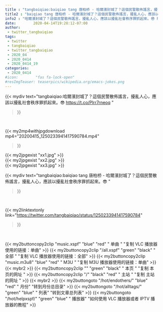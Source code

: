 ```yaml
---
title : "tangbaiqiao:baiqiao tang 唐柏桥 - 哈爾濱封城了？這個民警散佈謠言，擾亂人心，應該以擾亂社會秩序罪抓起來。😎 "
title2 : "baiqiao tang 唐柏桥 - 哈爾濱封城了？這個民警散佈謠言，擾亂人心，應該以擾亂社會秩序罪抓起來。😎 "
info2 : "哈爾濱封城了？這個民警散佈謠言，擾亂人心，應該以擾亂社會秩序罪抓起來。😎 https://t.co/Plrr7rneoq "
date:        2020-04-14T19:28:12-07:00
author:
 - twitter_tangbaiqiao
tags:
 - twitter
 - tangbaiqiao
 - twitter_tangbaiqiao
 - 2020_04
 - 2020_0414
 - 2020_0414_19
categories:
 - 2020_0414
#icon:        "fas fa-lock-open"
#resImgTeaser: teaserpics/wikipedia.org/emacs-jokes.png
---
```


{{< mydiv text="tangbaiqiao:哈爾濱封城了？這個民警散佈謠言，擾亂人心，應該以擾亂社會秩序罪抓起來。😎 https://t.co/Plrr7rneoq "
>}}
<br>


{{< my2mp4withjpgdownload mp4="20200415_1250233941417590784.mp4"
>}}

{{< my2jpgexist "xx1.jpg" >}}<br>
{{< my2jpgexist "xx2.jpg" >}}<br>
{{< my2jpgexist "xx3.jpg" >}}<br>



{{< mydiv text="tangbaiqiao:baiqiao tang 唐柏桥 - 哈爾濱封城了？這個民警散佈謠言，擾亂人心，應該以擾亂社會秩序罪抓起來。😎 "
>}}
<br>

{{< my2linktextonly link="https://twitter.com/tangbaiqiao/status/1250233941417590784"
>}}


<br>

{{< my2buttoncopy2clip "music.xspf"        "blue"   "red"    " 单曲 "  "复制 VLC 播放器使用的链接：单曲" >}} {{< my2buttoncopy2clip "/all.xspf"         "green"  "black"  " 全部 "  "复制 VLC 播放器使用的链接：全部" >}} {{< my2buttoncopy2clip "music.m3u8"        "blue"   "red"    " M3U  "    "复制 M3U 播放器使用的链接：单曲" >}} {{< mybr2 >}} {{< my2buttoncopy2clip ""                  "green"  "black"  " 本页 "    "复制 本页的网址 " >}} {{< my2buttoncopy2clip "/"                 "black"  "red"    " 主站 "    "复制 主站的网址 " >}} {{< mybr2 >}} {{< my2buttongoto      "/hot/endothers/"   "blue"   "red"    " 月份"   "转到月份总目录" >}} {{< my2buttongoto      "/hot/alltags/"     "green"  "blue"   " 列表"   "转到文章总列表" >}} {{< my2buttongoto      "/hot/helpxspf/"    "green"  "blue"   " 播放器" "如何使用 VLC 播放器或者 IPTV 播放器的教程" >}} 
